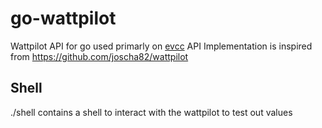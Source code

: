 # go-wattpilot

Wattpilot API for go used primarly on [evcc](https://github.com/evcc-io/evcc)
API Implementation is inspired from https://github.com/joscha82/wattpilot

## Shell

./shell contains a shell to interact with the wattpilot to test out values
